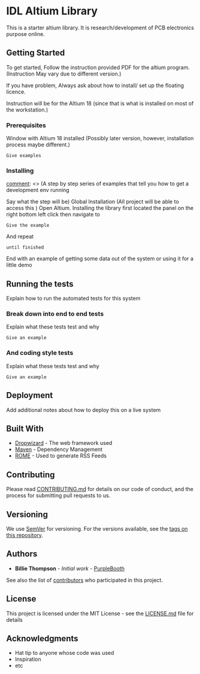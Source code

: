 # IDL Altium Library

This is a starter altium library.  It is research/development of PCB electronics purpose online.    

## Getting Started

[comment]: <> (These instructions will get you a copy of the project up and running on your local machine for development and testing purposes. See deployment for notes on how to deploy the project on a live system.)

To get started,  Follow the instruction provided PDF for the altium program.   (Instruction May vary due to different version.)

If you have problem,   Always ask about how to install/ set up the floating licence.   

Instruction will be for the Altium 18 (since that is what is installed on most of the workstation.)

### Prerequisites

Window with Altium 18 installed (Possibly later version, however, installation process maybe different.)

```
Give examples
```

### Installing

[comment]: <> (A step by step series of examples that tell you how to get a development env running

Say what the step will be)
Global Installation (All project will be able to access this )
Open Altium. 
Installing the library first located the panel on the right bottom left click then navigate to 

```
Give the example
```

And repeat

```
until finished
```

End with an example of getting some data out of the system or using it for a little demo

## Running the tests

Explain how to run the automated tests for this system

### Break down into end to end tests

Explain what these tests test and why

```
Give an example
```

### And coding style tests

Explain what these tests test and why

```
Give an example
```

## Deployment

Add additional notes about how to deploy this on a live system

## Built With

* [Dropwizard](http://www.dropwizard.io/1.0.2/docs/) - The web framework used
* [Maven](https://maven.apache.org/) - Dependency Management
* [ROME](https://rometools.github.io/rome/) - Used to generate RSS Feeds

## Contributing

Please read [CONTRIBUTING.md](https://gist.github.com/PurpleBooth/b24679402957c63ec426) for details on our code of conduct, and the process for submitting pull requests to us.

## Versioning

We use [SemVer](http://semver.org/) for versioning. For the versions available, see the [tags on this repository](https://github.com/your/project/tags). 

## Authors

* **Billie Thompson** - *Initial work* - [PurpleBooth](https://github.com/PurpleBooth)

See also the list of [contributors](https://github.com/your/project/contributors) who participated in this project.

## License

This project is licensed under the MIT License - see the [LICENSE.md](LICENSE.md) file for details

## Acknowledgments

* Hat tip to anyone whose code was used
* Inspiration
* etc
